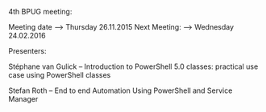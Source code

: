 

4th BPUG meeting:

Meeting date  --> Thursday  26.11.2015
Next Meeting: --> Wednesday 24.02.2016

Presenters:

Stéphane van Gulick – Introduction to PowerShell 5.0 classes: practical use case using PowerShell classes

Stefan Roth – End to end Automation Using PowerShell and Service Manager





